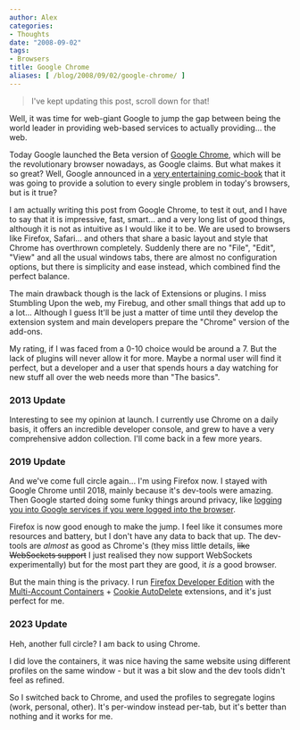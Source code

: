 ```yaml
---
author: Alex
categories:
- Thoughts
date: "2008-09-02"
tags:
- Browsers
title: Google Chrome
aliases: [ /blog/2008/09/02/google-chrome/ ]
---
```

 
> I've kept updating this post, scroll down for that!

Well, it was time for web-giant Google to jump the gap between being the world leader in providing web-based services to actually providing... the web.

Today Google launched the Beta version of [Google Chrome][2], which will be the revolutionary browser nowadays, as Google claims. But what makes it so great? Well, Google announced in a [very entertaining comic-book][3] that it was going to provide a solution to every single problem in today\'s browsers, but is it true?

 [2]: http://www.google.com/chrome/index.html?hl=es&brand=CHMG&utm_source=es-hpp&utm_medium=hpp&utm_campaign=es
 [3]: http://www.google.com/googlebooks/chrome/

I am actually writing this post from Google Chrome, to test it out, and I have to say that it is impressive, fast, smart... and a very long list of good things, although it is not as intuitive as I would like it to be. We are used to browsers like Firefox, Safari... and others that share a basic layout and style that Chrome has overthrown completely. Suddenly there are no \"File\", \"Edit\", \"View\" and all the usual windows tabs, there are almost no configuration options, but there is simplicity and ease instead, which combined find the perfect balance.

The main drawback though is the lack of Extensions or plugins. I miss Stumbling Upon the web, my Firebug, and other small things that add up to a lot... Although I guess It\'ll be just a matter of time until they develop the extension system and main developers prepare the \"Chrome\" version of the add-ons.

My rating, if I was faced from a 0-10 choice would be around a 7. But the lack of plugins will never allow it for more. Maybe a normal user will find it perfect, but a developer and a user that spends hours a day watching for new stuff all over the web needs more than \"The basics\".

### 2013 Update

Interesting to see my opinion at launch. I currently use Chrome on a daily basis, it offers an incredible developer console, and grew to have a very comprehensive addon collection.
I'll come back in a few more years.

### 2019 Update

And we've come full circle again... I'm using Firefox now. I stayed with Google Chrome until 2018, mainly because it's dev-tools were amazing. Then Google started doing some funky things around privacy, like [logging you into Google services if you were logged into the browser](https://www.theverge.com/2018/9/24/17895536/google-chrome-69-log-in-sync-password-user-data-privacy). 

Firefox is now good enough to make the jump. I feel like it consumes more resources and battery, but I don't have any data to back that up. The dev-tools are *almost* as good as Chrome's (they miss little details, <del>like WebSockets support</del> I just realised they now support WebSockets experimentally) but for the most part they are good, it *is* a good browser.

But the main thing is the privacy. I run [Firefox Developer Edition](https://www.mozilla.org/en-US/firefox/developer/) with the [Multi-Account Containers](https://addons.mozilla.org/en-US/firefox/addon/multi-account-containers/) + [Cookie AutoDelete](https://addons.mozilla.org/en-US/firefox/addon/cookie-autodelete/?src=search) extensions, and it's just perfect for me.

### 2023 Update

Heh, another full circle? I am back to using Chrome.

I did love the containers, it was nice having the same website using different profiles on the same window - but it was a bit slow and the dev tools didn't feel as refined.

So I switched back to Chrome, and used the profiles to segregate logins (work, personal, other). It's per-window instead per-tab, but it's better than nothing and it works for me.
